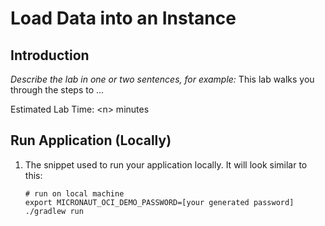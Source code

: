 # Load Data into an Instance

## Introduction

*Describe the lab in one or two sentences, for example:* This lab walks you through the steps to ...

Estimated Lab Time: &lt;n&gt; minutes

## Run Application (Locally)

1. The snippet used to run your application locally. It will look similar to this:

   ```shell script
   # run on local machine
   export MICRONAUT_OCI_DEMO_PASSWORD=[your generated password]
   ./gradlew run
   ```
